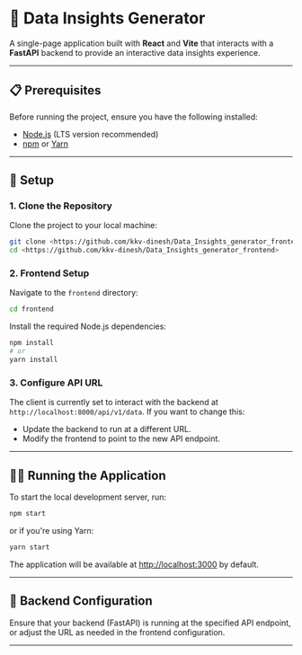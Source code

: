 # 🤖 Data Insights Generator

A single-page application built with **React** and **Vite** that interacts with a **FastAPI** backend to provide an interactive data insights experience.

---

## 📋 Prerequisites

Before running the project, ensure you have the following installed:

* [Node.js](https://nodejs.org/) (LTS version recommended)
* [npm](https://www.npmjs.com/) or [Yarn](https://yarnpkg.com/)

---

## 🚀 Setup

### 1. Clone the Repository

Clone the project to your local machine:

```bash
git clone <https://github.com/kkv-dinesh/Data_Insights_generator_frontend>
cd <https://github.com/kkv-dinesh/Data_Insights_generator_frontend>
```

### 2. Frontend Setup

Navigate to the `frontend` directory:

```bash
cd frontend
```

Install the required Node.js dependencies:

```bash
npm install
# or
yarn install
```

### 3. Configure API URL

The client is currently set to interact with the backend at `http://localhost:8000/api/v1/data`. If you want to change this:

* Update the backend to run at a different URL.
* Modify the frontend to point to the new API endpoint.

---

## 🏃‍♂️ Running the Application

To start the local development server, run:

```bash
npm start
```

or if you're using Yarn:

```bash
yarn start
```

The application will be available at [http://localhost:3000](http://localhost:3000) by default.

---

## 🔧 Backend Configuration

Ensure that your backend (FastAPI) is running at the specified API endpoint, or adjust the URL as needed in the frontend configuration.

---

